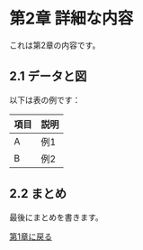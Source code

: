 # 第2章 詳細な内容

これは第2章の内容です。

## 2.1 データと図

以下は表の例です：

| 項目 | 説明 |
| ---- | ---- |
| A    | 例1  |
| B    | 例2  |

## 2.2 まとめ

最後にまとめを書きます。

[第1章に戻る](./chapter1.md)